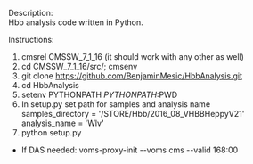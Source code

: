 Description:  
Hbb analysis code written in Python.  

Instructions:  

1. cmsrel CMSSW_7_1_16 (it should work with any other as well)  
2. cd CMSSW_7_1_16/src/; cmsenv
3. git clone https://github.com/BenjaminMesic/HbbAnalysis.git  
4. cd HbbAnalysis  
5. setenv PYTHONPATH ${PYTHONPATH}:$PWD
6. In setup.py set path for samples and analysis name  
	samples_directory 	= '/STORE/Hbb/2016_08_VHBBHeppyV21'  
	analysis_name 		= 'Wlv'  
7. python setup.py 

- If DAS needed: voms-proxy-init --voms cms --valid 168:00
